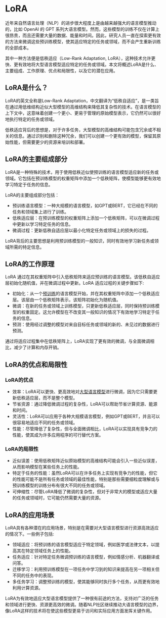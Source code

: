 # LoRA

近年来自然语言处理（NLP）的进步很大程度上是由越来越强大的语言模型推动的，比如 OpenAI 的 GPT 系列大语言模型。然而，这些模型的训练不仅在计算上很昂贵，而且还需要大量的数据、能量和时间。因此，研究人员一直在探索更有效的方法来微调这些预训练模型，使其适应特定的任务或领域，而不会产生重新训练的全部成本。

其中一种方法便是低秩适应（Low-Rank Adaptation, LoRA），这种技术允许更快、更有效地将大型语言模型适应特定的任务或领域。本文将概述LoRA是什么、主要组成、工作原理、优点和局限性，以及它的潜在应用。

## LoRA是什么？

LoRA的英文全称是Low-Rank Adaptation，中文翻译为“低秩自适应”，是一类旨在通过用低维结构近似大型模型的高维结构来降低其复杂性的技术。在语言模型的上下文中，这意味着创建一个更小、更易于管理的原始模型表示，它仍然可以很好地执行特定的任务或领域。

低秩适应背后的思想是，对于许多任务，大型模型的高维结构可能包含冗余或不相关的信息。通过识别和删除这种冗余，我们可以创建一个更有效的模型，保留其原始性能，但需要更少的资源来培训和部署。

## LoRA的主要组成部分

LoRA是一种特殊的技术，用于使用低秩近似使预训练的语言模型适应新的任务或领域。它包括在预训练模型的权重矩阵中添加一个低秩矩阵，使模型能够更有效地学习特定于任务的信息。

LoRA的主要组成部分包括：

+   预训练语言模型：一种大规模的语言模型，如GPT或BERT，它已经在不同的任务和领域集上进行了训练。
+   低秩适应层：在预训练模型的权重矩阵上添加一个低秩矩阵，可以在微调过程中更新以学习特定任务的信息。
+   微调过程：更新低秩自适应层以最小化特定任务或领域上的损失的过程。

LoRA背后的主要思想是利用预训练模型的一般知识，同时有效地学习新任务或领域所需的特定信息。

## LoRA的工作原理

LoRA 通过在其权重矩阵中引入低秩矩阵来适应预训练的语言模型。该低秩自适应层初始化随机值，并在微调过程中更新。LoRA 适应过程的关键步骤如下:

+   初始化：从一个[预训练](http://localhost:5173/entry/?id=6)的语言模型开始，并在其权重矩阵中添加一个低秩适应层。该层由一个低秩矩阵表示，该矩阵初始化为随机值。
+   微调：在新的任务或领域上训练模型，只更新低秩适应层，同时保持预训练模型的权重固定。这允许模型在不改变其一般知识的情况下有效地学习特定于任务的信息。
+   预测：使用经过调整的模型对来自目标任务或领域的新的、未见过的数据进行预测。

通过将适应过程集中在低秩矩阵上，LoRA实现了更有效的微调，与全面微调相比，减少了计算和内存开销。

## LoRA的优点和局限性

### LoRA的优点

+   效率：LoRA可以更快、更高效地对[大型语言模型](http://localhost:5173/entry/?id=7)进行微调，因为它只需要更新低秩适应层，而不是整个模型。
+   节省资源：通过降低微调过程的复杂性，LoRA可以帮助节省计算资源、能源和时间。
+   灵活性：LoRA可以应用于各种大规模语言模型，例如GPT或BERT，并且可以很容易地适应不同的任务或领域。
+   性能：尽管降低了复杂性，但与全面微调相比，LoRA可以实现具有竞争力的性能，使其成为许多应用程序的可行替代方案。

### LoRA的局限性

+   近似误差：使用低秩矩阵近似原始模型的高维结构可能会引入一些近似误差，从而影响模型在某些任务上的性能。
+   特定于任务的性能：虽然LoRA可以在许多任务上实现有竞争力的性能，但它的性能可能不是所有任务或领域的最佳性能，特别是那些需要细粒度理解或与预训练模型的训练分布有很大不同的任务或领域。
+   可伸缩性：尽管LoRA降低了微调的复杂性，但对于非常大的模型或适应大量的任务或领域时，它可能仍然需要大量的资源。

## LoRA的应用场景

LoRA具有各种潜在的应用场景，特别是在需要对大型语言模型进行资源高效适应的情况下。一些例子包括:

+   领域适应：将预训练的语言模型适应于特定领域，例如医学或法律文本，以提高其在特定领域任务上的性能。
+   任务适应：针对特定任务微调预训练的语言模型，例如情感分析、机器翻译或问答。
+   迁移学习：利用预训练模型在一项任务中学习到的知识来提高在另一项相关但不同的任务中的表现。
+   多任务学习：调整预训练的模型，使其能够同时执行多个任务，从而更有效地利用计算资源。

LoRA为有效地适应大型语言模型提供了一种很有前途的方法，支持对广泛的任务和领域进行更快、资源更高效的微调。随着NLP社区继续推动大语言模型的边界，像LoRA这样的技术将在使这些模型更易于访问和实际应用方面发挥关键作用。